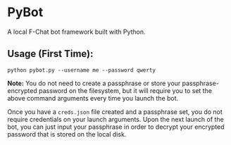 # PyBot
A local F-Chat bot framework built with Python.

## Usage (First Time):
`python pybot.py --username me --password qwerty`

**Note:** You do not need to create a passphrase or store your passphrase-encrypted password on the filesystem, but it will require you to set the above command arguments every time you launch the bot.

Once you have a `creds.json` file created and a passphrase set, you do not require credentials on your launch arguments. Upon the next launch of the bot, you can just input your passphrase in order to decrypt your encrypted password that is stored on the local disk.